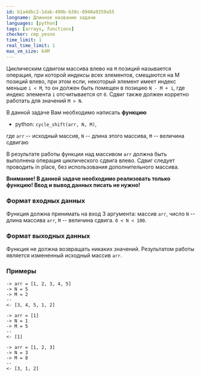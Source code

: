 ```yaml
---
id: b1a4dbc2-1dab-498b-b38c-0940a9259a55
longname: Длинное название задачи
languages: [python]
tags: [arrays, functions]
checker: cmp_yesno
time_limit: 1
real_time_limit: 1
max_vm_size: 64M
---
```



Циклическим сдвигом массива влево на `M` позиций называется операция, при которой индексы всех элементов,
смещаются на M позиций влево, при этом если, некоторый элемент имеет индекс меньше `i < М`, то он должен быть
помещен в позицию `N - M + i`, где индекс элемента `i` отсчитывается от `0`. Сдвиг также должен корретно работать
для значений `M > N`.

В данной задаче Вам необходимо написать **функцию**

+ python: `cycle_shift(arr, N, M)`,

где `arr` -- исходный массив, `N` -- длина этого массива, `M` -- величина сдвигаю

В результате работы функции над массивом `arr` должна быть выполнена операция циклического сдвига влево. Сдвиг следует проводить in place, без использования дополнительного массива.

**Внимание! В данной задаче необходимо реализовать только функцию! Ввод и вывод данных писать не нужно!**

### Формат входных данных

Функция должна принимать на вход 3 аргумента: массив `arr`, число `N` -- длина массива `arr`,
`M` -- величина сдвига. `0 < N < 100`.

### Формат выходных данных

Функция не должна возвращать никаких значений.
Результатом работы является измененный исходный массив `arr`.
### Примеры

```
-> arr = [1, 2, 3, 4, 5]
-> N = 5
-> M = 2
--
<- [3, 4, 5, 1, 2]
```

```
-> arr = [1]
-> N = 1
-> M = 5
--
<- [1]
```

```
-> arr = [1, 2, 3]
-> N = 3
-> M = 8
--
<- [3, 1, 2]
```

